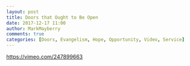 ```yaml
---
layout: post
title: Doors that Ought to Be Open
date: 2017-12-17 11:00
author: MarkMayberry
comments: true
categories: [Doors, Evangelism, Hope, Opportunity, Video, Service]
---
```

https://vimeo.com/247899663
